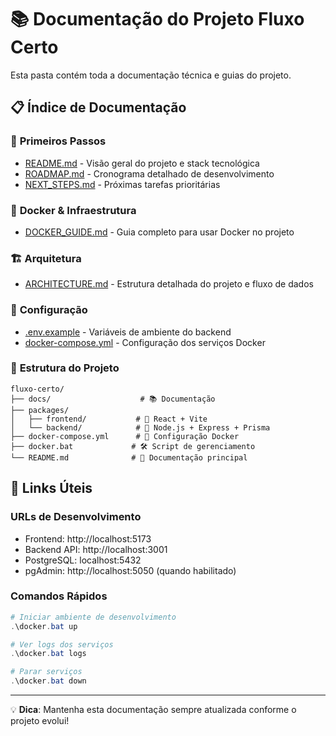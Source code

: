 # 📚 Documentação do Projeto Fluxo Certo

Esta pasta contém toda a documentação técnica e guias do projeto.

## 📋 Índice de Documentação

### 🚀 **Primeiros Passos**

- [README.md](../README.md) - Visão geral do projeto e stack tecnológica
- [ROADMAP.md](../ROADMAP.md) - Cronograma detalhado de desenvolvimento
- [NEXT_STEPS.md](../NEXT_STEPS.md) - Próximas tarefas prioritárias

### 🐳 **Docker & Infraestrutura**

- [DOCKER_GUIDE.md](./DOCKER_GUIDE.md) - Guia completo para usar Docker no projeto

### 🏗️ **Arquitetura**

- [ARCHITECTURE.md](./ARCHITECTURE.md) - Estrutura detalhada do projeto e fluxo de dados

### 🔧 **Configuração**

- [.env.example](../packages/backend/.env.example) - Variáveis de ambiente do backend
- [docker-compose.yml](../docker-compose.yml) - Configuração dos serviços Docker

### 📁 **Estrutura do Projeto**

```
fluxo-certo/
├── docs/                    # 📚 Documentação
├── packages/
│   ├── frontend/           # 📱 React + Vite
│   └── backend/            # 🚀 Node.js + Express + Prisma
├── docker-compose.yml      # 🐳 Configuração Docker
├── docker.bat             # 🛠️ Script de gerenciamento
└── README.md              # 📖 Documentação principal
```

## 🔗 Links Úteis

### **URLs de Desenvolvimento**

- Frontend: http://localhost:5173
- Backend API: http://localhost:3001
- PostgreSQL: localhost:5432
- pgAdmin: http://localhost:5050 (quando habilitado)

### **Comandos Rápidos**

```powershell
# Iniciar ambiente de desenvolvimento
.\docker.bat up

# Ver logs dos serviços
.\docker.bat logs

# Parar serviços
.\docker.bat down
```

---

💡 **Dica**: Mantenha esta documentação sempre atualizada conforme o projeto evolui!
